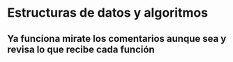 # Estructuras de datos y algoritmos
## Ya funciona mirate los comentarios aunque sea y revisa lo que recibe cada función 
